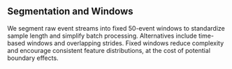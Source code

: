 ## Segmentation and Windows

We segment raw event streams into fixed 50-event windows to standardize sample length and simplify batch processing. Alternatives include time-based windows and overlapping strides. Fixed windows reduce complexity and encourage consistent feature distributions, at the cost of potential boundary effects.

